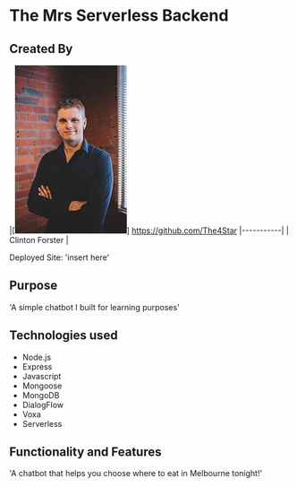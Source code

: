 # The Mrs Serverless Backend

<!-- ![tictactoe gif](./img/tictactoe.gif "Demo gif") -->

## Created By
|[![Clinton Forster](./img/clinton_small.jpg)]
https://github.com/The4Star 
|-----------|
| Clinton Forster | 

Deployed Site: 'insert here'

## Purpose 

'A simple chatbot I built for learning purposes'

## Technologies used

* Node.js
* Express
* Javascript 
* Mongoose 
* MongoDB
* DialogFlow
* Voxa
* Serverless

## Functionality and Features

'A chatbot that helps you choose where to eat in Melbourne tonight!' 